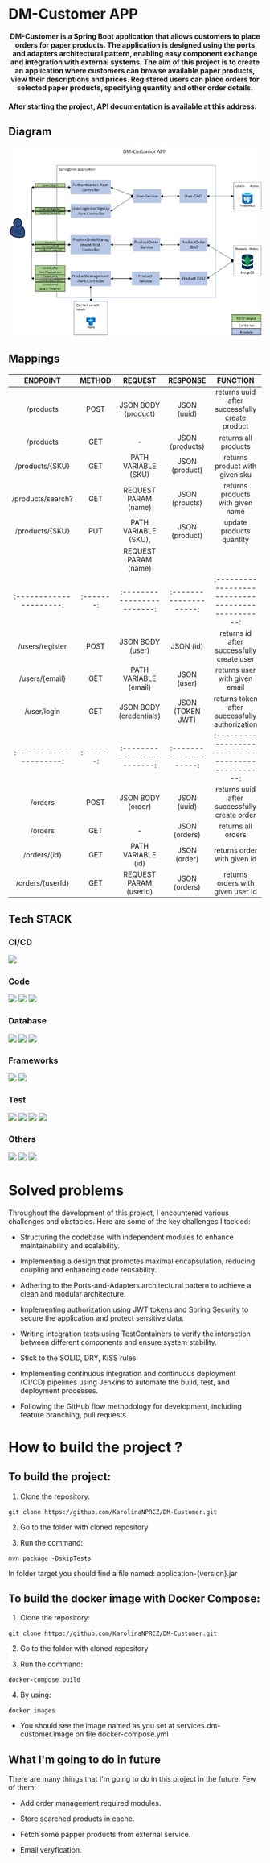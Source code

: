 # DM-Customer APP

<p align="center"><b>
DM-Customer is a Spring Boot application that allows customers to place orders for paper products. The application is designed using the ports and adapters architectural pattern, enabling easy component exchange and integration with external systems. The aim of this project is to create an application where customers can browse available paper products, view their descriptions and prices. Registered users can place orders for selected paper products, specifying quantity and other order details.  
</b></p>

#### After starting the project, API documentation is available at this address:

## Diagram

<p align="center">
  <img src="DMCustomer.jpg"/>
</p>

## Mappings
|       ENDPOINT        | METHOD  |         REQUEST          |       RESPONSE       |                    FUNCTION                     |
|:---------------------:|:-------:|:------------------------:|:--------------------:|:-----------------------------------------------:|
|   /products           |  POST   |  JSON BODY (product)     |   JSON (uuid)        | returns uuid after successfully create product  |
|   /products           |  GET    |            -             |   JSON (products)    |             returns all products                |
|   /products/{SKU}     |  GET    |  PATH VARIABLE (SKU)     |   JSON (product)     |        returns product with given sku           |
|   /products/search?   |  GET    |  REQUEST PARAM (name)    |   JSON (proucts)     |       returns products with given name          |
|   /products/{SKU}     |  PUT    |  PATH VARIABLE (SKU),    |   JSON (product)     |            update products quantity             |
|                       |         |  REQUEST PARAM (name)    |                      |                                                 |
|:---------------------:|:-------:|:------------------------:|:--------------------:|:-----------------------------------------------:|
|   /users/register     |  POST   |  JSON BODY (user)        |   JSON (id)          |   returns id after successfully create user     |
|   /users/{email}      |  GET    |  PATH VARIABLE (email)   |   JSON (user)        |          returns user with given email          |
|   /user/login         |  GET    |  JSON BODY (credentials) |   JSON (TOKEN JWT)   |  returns token after successfully authorization |
|:---------------------:|:-------:|:------------------------:|:--------------------:|:-----------------------------------------------:|
|   /orders             |  POST   |  JSON BODY (order)       |   JSON (uuid)        | returns uuid after successfully create order    |
|   /orders             |  GET    |            -             |   JSON (orders)      |             returns all orders                  |
|   /orders/{id}        |  GET    |  PATH VARIABLE (id)      |   JSON (order)       |          returns order with given id            |
|   /orders/{userId}    |  GET    |  REQUEST PARAM (userId)  |   JSON (orders)      |       returns orders with given user Id         |

## Tech STACK

### CI/CD 

<img src="https://img.shields.io/badge/Jenkins-D24939?style=for-the-badge&logo=Jenkins&logoColor=white"/>

### Code 

<img src="https://img.shields.io/badge/IntelliJ_IDEA-000000.svg?style=for-the-badge&logo=intellij-idea&logoColor=blue"/> <img src="https://img.shields.io/badge/JAVA 17-F24E1E?style=for-the-badge"/> <img src="https://img.shields.io/badge/apache_maven-C71A36?style=for-the-badge&logo=apachemaven&logoColor=white"/>

### Database 

<img src="https://img.shields.io/badge/redis-%23DD0031.svg?&style=for-the-badge&logo=redis&logoColor=white"/> <img src="https://img.shields.io/badge/MongoDB-4EA94B?style=for-the-badge&logo=mongodb&logoColor=white"/> <img src="https://img.shields.io/badge/PostgreSQL-316192?style=for-the-badge&logo=postgresql&logoColor=white"/>

### Frameworks

<img src="https://img.shields.io/badge/Spring_Boot-F2F4F9?style=for-the-badge&logo=spring-boot"/> <img src="https://img.shields.io/badge/Hibernate-59666C?style=for-the-badge&logo=Hibernate&logoColor=white"/>

### Test 

<img src="https://img.shields.io/badge/Junit5-25A162?style=for-the-badge&logo=junit5&logoColor=white"/> <img src="https://img.shields.io/badge/MOCKITO-1CE783?style=for-the-badge&logo=hulu&logoColor=white"/> <img src="https://img.shields.io/badge/WIREMOCK-B71C1C?style=for-the-badge&logo=hulu&logoColor=white"/> <img src="https://img.shields.io/badge/TESTCONTAINERS-F7C922?style=for-the-badge&logo=hulu&logoColor=white"/>

### Others 

<img src="https://img.shields.io/badge/Docker-2CA5E0?style=for-the-badge&logo=docker&logoColor=white"/> <img src="https://img.shields.io/badge/Swagger-85EA2D?style=for-the-badge&logo=Swagger&logoColor=white"/> <img src="https://img.shields.io/badge/MongoExpress-4EA94B?style=for-the-badge&logo=mongodb&logoColor=white"/> 


# Solved problems

Throughout the development of this project, I encountered various challenges and obstacles. Here are some of the key challenges I tackled:

- Structuring the codebase with independent modules to enhance maintainability and scalability.
  
- Implementing a design that promotes maximal encapsulation, reducing coupling and enhancing code reusability.
  
- Adhering to the Ports-and-Adapters architectural pattern to achieve a clean and modular architecture.

- Implementing authorization using JWT tokens and Spring Security to secure the application and protect sensitive data.

- Writing integration tests using TestContainers to verify the interaction between different components and ensure system stability.
  
- Stick to the SOLID, DRY, KISS rules

- Implementing continuous integration and continuous deployment (CI/CD) pipelines using Jenkins to automate the build, test, and deployment processes.

- Following the GitHub flow methodology for development, including feature branching, pull requests.

# How to build the project ?

## To build the project:

 1. Clone the repository:

  ```
  git clone https://github.com/KarolinaNPRCZ/DM-Customer.git
  ```
 2. Go to the folder with cloned repository
 
 3. Run the command:
   ```
   mvn package -DskipTests
   ```
   In folder target you should find a file named: application-{version}.jar
## To build the docker image with Docker Compose:

   1. Clone the repository:

   ```
   git clone https://github.com/KarolinaNPRCZ/DM-Customer.git
   ```
   2. Go to the folder with cloned repository

   
   3. Run the command:

   ```
   docker-compose build
   ```
   4. By using:

   ```
   docker images
   ```
  - You should see the image named as you set at services.dm-customer.image on file docker-compose.yml

## What I'm going to do in future
There are many things that I'm going to do in this project in the future. Few of them:

- Add order management required modules.

- Store searched products in cache.

- Fetch some papper products from external service.

- Email veryfication.













